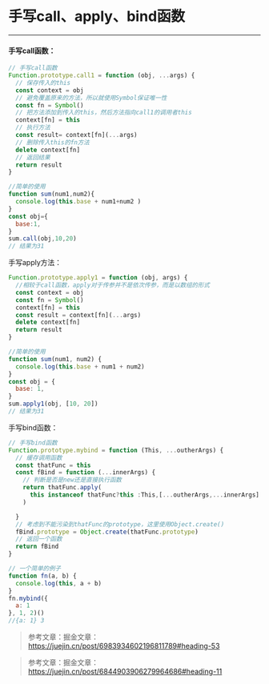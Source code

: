 # 手写call、apply、bind函数

------

#### 手写call函数：

```javascript
// 手写call函数
Function.prototype.call1 = function (obj, ...args) {
  // 保存传入的this
  const context = obj
  // 避免覆盖原来的方法，所以就使用Symbol保证唯一性
  const fn = Symbol()
  // 把方法添加到传入的this，然后方法指向call1的调用者this
  context[fn] = this
  // 执行方法
  const result= context[fn](...args)
  // 删除传入this的fn方法
  delete context[fn]
  // 返回结果
  return result
}
```

```javascript
//简单的使用
function sum(num1,num2){
  console.log(this.base + num1+num2 )
}
const obj={
  base:1,
}
sum.call(obj,10,20)
// 结果为31
```

手写apply方法：

```javascript
Function.prototype.apply1 = function (obj, args) {
  //相较于call函数，apply对于传参并不是依次传参，而是以数组的形式
  const context = obj
  const fn = Symbol()
  context[fn] = this
  const result = context[fn](...args)
  delete context[fn]
  return result
}
```

```js
//简单的使用
function sum(num1, num2) {
  console.log(this.base + num1 + num2)
}
const obj = {
  base: 1,
}
sum.apply1(obj, [10, 20])
// 结果为31
```

手写bind函数：

```js
// 手写bind函数
Function.prototype.mybind = function (This, ...outherArgs) {
  // 缓存调用函数
  const thatFunc = this
  const fBind = function (...innerArgs) {
    // 判断是否是new还是直接执行函数
    return thatFunc.apply(
      this instanceof thatFunc?this :This,[...outherArgs,...innerArgs]
    )

  }
  // 考虑到不能污染到thatFunc的prototype，这里使用Object.create()
  fBind.prototype = Object.create(thatFunc.prototype)
  // 返回一个函数
  return fBind
}
```

```js
// 一个简单的例子
function fn(a, b) {
  console.log(this, a + b)
}
fn.mybind({
  a: 1
}, 1, 2)() 
//{a: 1} 3
```

> 参考文章：掘金文章：https://juejin.cn/post/6983934602196811789#heading-53

>参考文章：掘金文章：https://juejin.cn/post/6844903906279964686#heading-11

